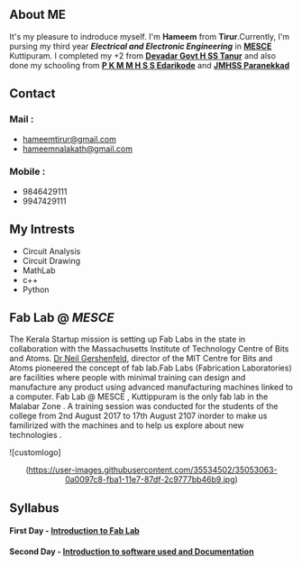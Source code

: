  
## About ME
It's my pleasure to indroduce myself. I'm **Hameem** from **Tirur**.Currently, I'm pursing my third year _**Electrical and Electronic Engineering**_ in [**MESCE**](http://www.mesce.ac.in/) Kuttipuram. I completed my +2 from [**Devadar Govt H SS Tanur**](http://www.malappuraminfo.com/details/devadhar-govt-higher-secondary-school-tanur-6033) and also done my schooling from [**P K M M H S S Edarikode**](http://pkmmhss.in/) and [**JMHSS Paranekkad**](http://www.icbse.com/schools/j-m-h-s-s-parannakkad/32051000633) 

## Contact

### Mail :
- hameemtirur@gmail.com
- hameemnalakath@gmail.com

### Mobile :
- 9846429111
- 9947429111

## My Intrests

- Circuit Analysis
- Circuit Drawing
- MathLab
- c++
- Python

## Fab Lab @ _MESCE_
The Kerala Startup mission is setting up Fab Labs in the state in collaboration with the Massachusetts Institute of Technology Centre of Bits and Atoms. [Dr Neil Gershenfeld](https://en.wikipedia.org/wiki/Neil_Gershenfeld), director of the MIT Centre for Bits and Atoms pioneered the concept of fab lab.Fab Labs (Fabrication Laboratories) are facilities where people with minimal training can design and manufacture any product using advanced manufacturing machines linked to a computer. Fab Lab @ MESCE , Kuttippuram is the only fab lab in the Malabar Zone . A training session was conducted for the students of the college from 2nd August 2017 to 17th August 2107 inorder to make us familirized with the machines and to help us explore about new technologies .

![customlogo]<p align="center">(https://user-images.githubusercontent.com/35534502/35053063-0a0097c8-fba1-11e7-87df-2c9777bb46b9.jpg)

## Syllabus

#### First Day - [Introduction to Fab Lab](https://jitheeshk.github.io/mescefablab.github.io/)

#### Second Day - [Introduction to software used and Documentation](https://hameemtirur.github.io/software.github.io/)
